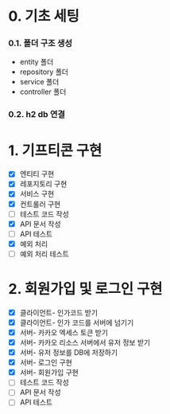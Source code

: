 # 0. 기초 세팅
### 0.1. 폴더 구조 생성
  - entity 폴더
  - repository 폴더
  - service 폴더
  - controller 폴더
### 0.2. h2 db 연결
# 1. 기프티콘 구현
- [x] 엔티티 구현
- [x] 레포지토리 구현
- [x] 서비스 구현
- [x] 컨트롤러 구현
- [ ] 테스트 코드 작성
- [x] API 문서 작성
- [ ] API 테스트
- [x] 예외 처리
- [ ] 예외 처리 테스트
# 2. 회원가입 및 로그인 구현
- [x] 클라이언트- 인가코드 받기
- [x] 클라이언트- 인가 코드를 서버에 넘기기
- [x] 서버- 카카오 엑세스 토큰 받기
- [x] 서버- 카카오 리소스 서버에서 유저 정보 받기
- [x] 서버- 유저 정보를 DB에 저장하기
- [x] 서버- 로그인 구현
- [x] 서버- 회원가입 구현
- [ ] 테스트 코드 작성
- [ ] API 문서 작성
- [ ] API 테스트
